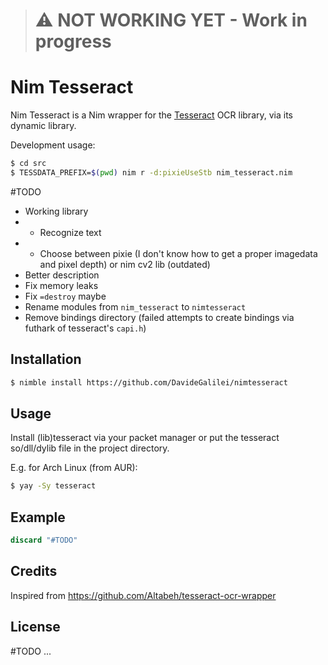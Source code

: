 > # ⚠️ NOT WORKING YET - Work in progress

# Nim Tesseract
Nim Tesseract is a Nim wrapper for the [Tesseract](https://github.com/tesseract-ocr/tesseract/) OCR library, via its dynamic library.

Development usage:
```bash
$ cd src
$ TESSDATA_PREFIX=$(pwd) nim r -d:pixieUseStb nim_tesseract.nim
```

#TODO
 - Working library
 -  - Recognize text
 -  - Choose between pixie (I don't know how to get a proper imagedata and pixel depth) or nim cv2 lib (outdated)
 - Better description
 - Fix memory leaks
 - Fix `=destroy` maybe
 - Rename modules from `nim_tesseract` to `nimtesseract`
 - Remove bindings directory (failed attempts to create bindings via futhark of tesseract's `capi.h`)

## Installation
```bash
$ nimble install https://github.com/DavideGalilei/nimtesseract
```

## Usage
Install (lib)tesseract via your packet manager or put the tesseract so/dll/dylib file in the project directory.

E.g. for Arch Linux (from AUR):
```bash
$ yay -Sy tesseract
```

## Example
```nim
discard "#TODO"
```

## Credits
Inspired from https://github.com/Altabeh/tesseract-ocr-wrapper

## License
#TODO ...
